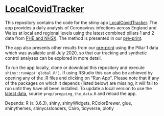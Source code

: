 # [LocalCovidTracker](https://bdi-pathogens.shinyapps.io/LocalCovidTracker/)

This repository contains the code for the shiny app [LocalCovidTracker](https://bdi-pathogens.shinyapps.io/LocalCovidTracker/). 
The app provides a daily analysis of Coronavirus infections across England and Wales at local and regional levels using the latest combined pillars 1 and 2 data from [PHE and NHSX](https://coronavirus.data.gov.uk/about-data).
The method is presented in our [pre-print](https://medrxiv.org/cgi/content/short/2020.07.12.20151753v1).

The app also presents other results from our [pre-print](https://medrxiv.org/cgi/content/short/2020.07.12.20151753v1) using the Pillar 1 data which was available until July 2020, so that our tracking and synthetic control analyses can be explored in more detail.

To run the app locally, clone or download this repository and execute `shiny::runApp('global.R')`. If using RStudio this can also be achieved by opening any of the .R files and clicking on "Run App". Please note that if any of the packages on which it depends (listed below) are missing, it will fail to run until they have all been installed. To update a local version to use the [latest data](https://coronavirus.data.gov.uk/about-data), source `prep/prepping_the_data.R` and reload the app.
 
Depends: R (≥ 3.6.3), shiny, shinyWidgets, RColorBrewer, glue, shinythemes, shinycssloaders, Cairo, tidyverse, plotly